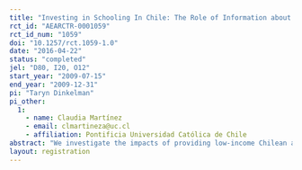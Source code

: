 ```yaml
---
title: "Investing in Schooling In Chile: The Role of Information about Financial Aid for Higher Education"
rct_id: "AEARCTR-0001059"
rct_id_num: "1059"
doi: "10.1257/rct.1059-1.0"
date: "2016-04-22"
status: "completed"
jel: "D80, I20, O12"
start_year: "2009-07-15"
end_year: "2009-12-31"
pi: "Taryn Dinkelman"
pi_other:
  1:
    - name: Claudia Martínez
    - email: clmartineza@uc.cl
    - affiliation: Pontificia Universidad Católica de Chile
abstract: "We investigate the impacts of providing low-income Chilean adolescents with information about how to finance higher education and ask whether providing parents with the same information magnifies the effects on schooling outcomes. We randomly assigned eighth graders and some parents to receive information about aid for higher education. Exposure to information raised college preparatory high school enrollment, primary school attendance, and financial aid knowledge, with gains concentrated among medium- and high-grade students. Parental exposure to information did not significantly magnify these effects. Our results demonstrate that access to relevant information about financial aid affects important schooling choices long before tertiary education begins."
layout: registration
---
```


